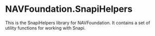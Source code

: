 # NAVFoundation.SnapiHelpers

This is the SnapiHelpers library for NAVFoundation. It contains a set of utility functions for working with Snapi.
